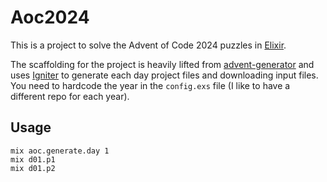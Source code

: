 # Aoc2024

This is a project to solve the Advent of Code 2024 puzzles in [Elixir](https://elixir-lang.org/).

The scaffolding for the project is heavily lifted from [advent-generator](https://github.com/ChristianAlexander/advent-generator)
and uses [Igniter](https://github.com/ash-project/igniter) to generate each day project files and downloading input files.
You need to hardcode the year in the `config.exs` file (I like to have a different repo for each year).


## Usage
```
mix aoc.generate.day 1
mix d01.p1
mix d01.p2
```
